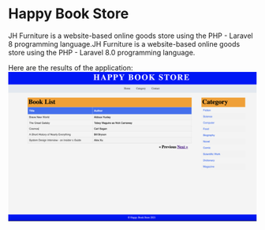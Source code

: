 # Happy Book Store
JH Furniture is a website-based online goods store using the PHP - Laravel 8 programming language.JH Furniture is a website-based online goods store using the PHP - Laravel 8.0 programming language.

Here are the results of the application:
![Image of Quiz Tokoh Dunia](https://github.com/hafizelfiawedoputra/HappyBookStoreUTS/blob/main/Screen%20Shot%202021-11-30%20at%2013.03.52.png)
